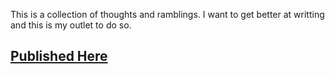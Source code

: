 This is a collection of thoughts and ramblings. I want to get better at writting
and this is my outlet to do so.

## [Published Here](https://trees-and-airlines.github.io/)
